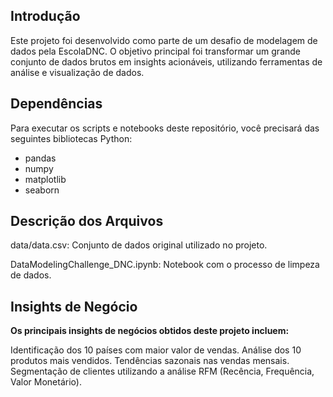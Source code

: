 ## **Introdução**
Este projeto foi desenvolvido como parte de um desafio de modelagem de dados pela EscolaDNC. O objetivo principal foi transformar um grande conjunto de dados brutos em insights acionáveis, utilizando ferramentas de análise e visualização de dados.

## **Dependências**
Para executar os scripts e notebooks deste repositório, você precisará das seguintes bibliotecas Python:

- pandas
- numpy
- matplotlib
- seaborn

## **Descrição dos Arquivos**

data/data.csv: Conjunto de dados original utilizado no projeto.

DataModelingChallenge_DNC.ipynb: Notebook com o processo de limpeza de dados.

## **Insights de Negócio**
**Os principais insights de negócios obtidos deste projeto incluem:**

Identificação dos 10 países com maior valor de vendas.
Análise dos 10 produtos mais vendidos.
Tendências sazonais nas vendas mensais.
Segmentação de clientes utilizando a análise RFM (Recência, Frequência, Valor Monetário).


